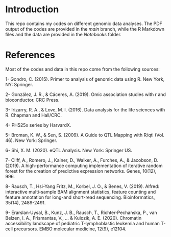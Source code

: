 # Introduction
This repo contains my codes on different genomic data analyses. The PDF output of the codes are provided in the *main* branch, while the R Markdown files and the data are provided in the *Notebooks* folder.

# References
Most of the codes and data in this repo come from the following sources:

1- Gondro, C. (2015). Primer to analysis of genomic data using R. New York, NY: Springer.

2- González, J. R., & Cáceres, A. (2019). Omic association studies with r and bioconductor. CRC Press.

3- Irizarry, R. A., & Love, M. I. (2016). Data analysis for the life sciences with R. Chapman and Hall/CRC.

4- PH525x series by HarvardX.

5- Broman, K. W., & Sen, S. (2009). A Guide to QTL Mapping with R/qtl (Vol. 46). New York: Springer.

6- Shi, X. M. (2020). eQTL Analysis. New York: Springer US.

7- Cliff, A., Romero, J., Kainer, D., Walker, A., Furches, A., & Jacobson, D. (2019). A high-performance computing implementation of iterative random forest for the creation of predictive expression networks. Genes, 10(12), 996.

8- Rausch, T., Hsi-Yang Fritz, M., Korbel, J. O., & Benes, V. (2019). Alfred: interactive multi-sample BAM alignment statistics, feature counting and feature annotation for long-and short-read sequencing. Bioinformatics, 35(14), 2489-2491.

9- Erarslan‐Uysal, B., Kunz, J. B., Rausch, T., Richter‐Pechańska, P., van Belzen, I. A., Frismantas, V., ... & Kulozik, A. E. (2020). Chromatin accessibility landscape of pediatric T‐lymphoblastic leukemia and human T‐cell precursors. EMBO molecular medicine, 12(9), e12104.
